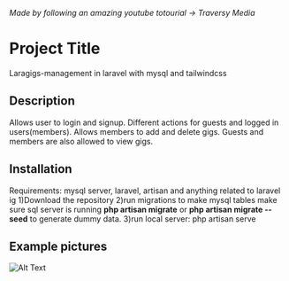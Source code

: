 _Made by following an amazing youtube totourial -> Traversy Media_

# Project Title

Laragigs-management in laravel with mysql and tailwindcss

## Description

Allows user to login and signup. Different actions for guests and logged in users(members). Allows members to add and delete gigs. Guests and members are also allowed to view gigs.

## Installation

Requirements: mysql server, laravel, artisan and anything related to laravel ig
1)Download the repository
2)run migrations to make mysql tables make sure sql server is running **php artisan migrate** or **php artisan migrate --seed** to generate dummy data.
3)run local server: php artisan serve

## Example pictures

![Alt Text](./public/project-images/add_gig.png)
